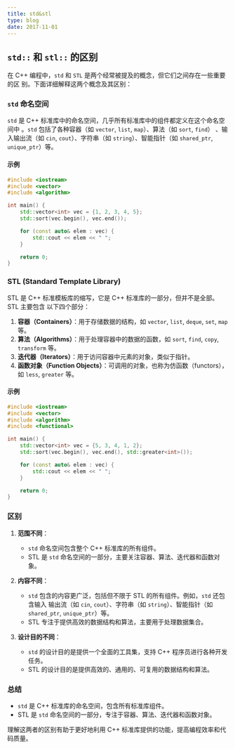 ```yaml
---
title: std&stl
type: blog
date: 2017-11-01
---
```


## `std::` 和 `stl::` 的区别

在 C++ 编程中，`std` 和 `STL` 是两个经常被提及的概念，但它们之间存在一些重要的区
别。下面详细解释这两个概念及其区别：

### `std` 命名空间

`std` 是 C++ 标准库中的命名空间，几乎所有标准库中的组件都定义在这个命名空间中
。`std` 包括了各种容器（如 `vector`, `list`, `map`）、算法（如 `sort`, `find`）
、输入输出流（如 `cin`, `cout`）、字符串（如 `string`）、智能指针（如
`shared_ptr`, `unique_ptr`）等。

#### 示例

```cpp
#include <iostream>
#include <vector>
#include <algorithm>

int main() {
    std::vector<int> vec = {1, 2, 3, 4, 5};
    std::sort(vec.begin(), vec.end());

    for (const auto& elem : vec) {
        std::cout << elem << " ";
    }

    return 0;
}
```

### STL (Standard Template Library)

STL 是 C++ 标准模板库的缩写，它是 C++ 标准库的一部分，但并不是全部。STL 主要包含
以下四个部分：

1. **容器（Containers）**：用于存储数据的结构，如 `vector`, `list`, `deque`,
   `set`, `map` 等。
2. **算法（Algorithms）**：用于处理容器中的数据的函数，如 `sort`, `find`,
   `copy`, `transform` 等。
3. **迭代器（Iterators）**：用于访问容器中元素的对象，类似于指针。
4. **函数对象（Function Objects）**：可调用的对象，也称为仿函数（functors），如
   `less`, `greater` 等。

#### 示例

```cpp
#include <iostream>
#include <vector>
#include <algorithm>
#include <functional>

int main() {
    std::vector<int> vec = {5, 3, 4, 1, 2};
    std::sort(vec.begin(), vec.end(), std::greater<int>());

    for (const auto& elem : vec) {
        std::cout << elem << " ";
    }

    return 0;
}
```

### 区别

1. **范围不同**：

   - `std` 命名空间包含整个 C++ 标准库的所有组件。
   - STL 是 `std` 命名空间的一部分，主要关注容器、算法、迭代器和函数对象。

2. **内容不同**：

   - `std` 包含的内容更广泛，包括但不限于 STL 的所有组件。例如，`std` 还包含输入
     输出流（如 `cin`, `cout`）、字符串（如 `string`）、智能指针（如
     `shared_ptr`, `unique_ptr`）等。
   - STL 专注于提供高效的数据结构和算法，主要用于处理数据集合。

3. **设计目的不同**：
   - `std` 的设计目的是提供一个全面的工具集，支持 C++ 程序员进行各种开发任务。
   - STL 的设计目的是提供高效的、通用的、可复用的数据结构和算法。

### 总结

- `std` 是 C++ 标准库的命名空间，包含所有标准库组件。
- STL 是 `std` 命名空间的一部分，专注于容器、算法、迭代器和函数对象。

理解这两者的区别有助于更好地利用 C++ 标准库提供的功能，提高编程效率和代码质量。
